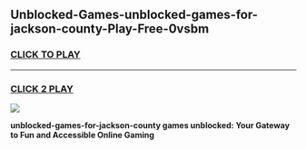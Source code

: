 
## Unblocked-Games-unblocked-games-for-jackson-county-Play-Free-0vsbm
<h3>
<a href="https://premium76.site?title=unblocked-games-for-jackson-county&ref=15A">CLICK TO PLAY</a></h3>
<hr>

<h3>
<a href="https://premium76.site?title=unblocked-games-for-jackson-county&ref=15A">CLICK 2 PLAY</a>
  
</h3>

<a href="https://premium76.site?title=unblocked-games-for-jackson-county&ref=15A"><img src="https://clearcache.store/games.png"></a>


**unblocked-games-for-jackson-county games unblocked: Your Gateway to Fun and Accessible Online Gaming**
